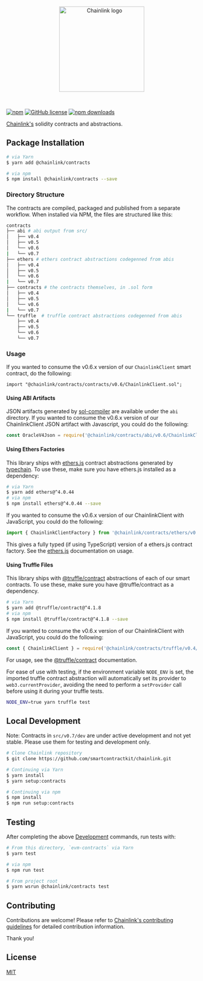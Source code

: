 <br/>
<p align="center">
<a href="https://chain.link/" target="_blank" color="#0d2990">
  <img src="https://raw.githubusercontent.com/smartcontractkit/explorer/develop/styleguide/static/images/logo-contracts-blue.svg" width="225" alt="Chainlink logo">
</a>
</p>
<br/>

[![npm](https://img.shields.io/npm/v/@chainlink/contracts?style=flat-square)](https://www.npmjs.com/package/@chainlink/contracts)
[![GitHub license](https://img.shields.io/github/license/smartcontractkit/chainlink?style=flat-square)](https://github.com/smartcontractkit/chainlink/blob/master/LICENSE)
[![npm downloads](https://img.shields.io/npm/dt/@chainlink/contracts?style=flat-square)](https://npmjs.com/package/@chainlink/contracts)

[Chainlink's](https://chain.link/) solidity contracts and abstractions.

## Package Installation

```sh
# via Yarn
$ yarn add @chainlink/contracts

# via npm
$ npm install @chainlink/contracts --save
```

### Directory Structure

The contracts are compiled, packaged and published from a separate workflow. When installed via NPM, the files are structured like this:

```sh
contracts
├── abi # abi output from src/
│   ├── v0.4
│   ├── v0.5
│   └── v0.6
|   └── v0.7
├── ethers # ethers contract abstractions codegenned from abis
│   ├── v0.4
│   ├── v0.5
│   └── v0.6
|   └── v0.7
├── contracts # the contracts themselves, in .sol form
│   ├── v0.4
│   ├── v0.5
│   └── v0.6
|   └── v0.7
└── truffle  # truffle contract abstractions codegenned from abis
    ├── v0.4
    ├── v0.5
    └── v0.6
    └── v0.7
```

### Usage

If you wanted to consume the v0.6.x version of our `ChainlinkClient` smart contract, do the following:

```solidity
import "@chainlink/contracts/contracts/v0.6/ChainlinkClient.sol";
```

#### Using ABI Artifacts

JSON artifacts generated by [sol-compiler](https://sol-compiler.com/) are available under the `abi` directory. If you wanted to consume the v0.6.x version of our ChainlinkClient JSON artifact with Javascript, you could do the following:

```js
const OracleV4Json = require('@chainlink/contracts/abi/v0.6/ChainlinkClient.json')
```

#### Using Ethers Factories

This library ships with [ethers.js](https://github.com/ethers-io/ethers.js/) contract abstractions generated by [typechain](https://github.com/ethereum-ts/TypeChain). To use these, make sure you have ethers.js installed as a dependency:

```sh
# via Yarn
$ yarn add ethers@^4.0.44
# via npm
$ npm install ethers@^4.0.44 --save
```

If you wanted to consume the v0.6.x version of our ChainlinkClient with JavaScript, you could do the following:

```ts
import { ChainlinkClientFactory } from '@chainlink/contracts/ethers/v0.6/ChainlinkClientFactory'
```

This gives a fully typed (if using TypeScript) version of a ethers.js contract factory. See the [ethers.js](https://docs.ethers.io/ethers.js/html/api-contract.html) documentation on usage.

#### Using Truffle Files

This library ships with [@truffle/contract](https://github.com/trufflesuite/truffle/tree/master/packages/contract#readme) abstractions of each of our smart contracts. To use these, make sure you have @truffle/contract as a dependency.

```sh
# via Yarn
$ yarn add @truffle/contract@^4.1.8
# via npm
$ npm install @truffle/contract@^4.1.8 --save
```

If you wanted to consume the v0.6.x version of our ChainlinkClient with JavaScript, you could do the following:

```js
const { ChainlinkClient } = require('@chainlink/contracts/truffle/v0.4/ChainlinkClient')
```

For usage, see the [@truffle/contract](https://github.com/trufflesuite/truffle/tree/master/packages/contract#readme) documentation.

For ease of use with testing, if the environment variable `NODE_ENV` is set, the imported truffle contract abstraction will automatically set its provider to `web3.currentProvider`, avoiding the need to perform a `setProvider` call before using it during your truffle tests.

```sh
NODE_ENV=true yarn truffle test
```

## Local Development

Note: Contracts in `src/v0.7/dev` are under active development and not yet stable.
Please use them for testing and development only.

```bash
# Clone Chainlink repository
$ git clone https://github.com/smartcontractkit/chainlink.git

# Continuing via Yarn
$ yarn install
$ yarn setup:contracts

# Continuing via npm
$ npm install
$ npm run setup:contracts
```

## Testing

After completing the above [Development](#Development) commands, run tests with:

```sh
# From this directory, `evm-contracts` via Yarn
$ yarn test

# via npm
$ npm run test

# From project root
$ yarn wsrun @chainlink/contracts test
```

## Contributing

Contributions are welcome! Please refer to
[Chainlink's contributing guidelines](./docs/CONTRIBUTING.md) for detailed
contribution information.

Thank you!

## License

[MIT](https://choosealicense.com/licenses/mit/)
